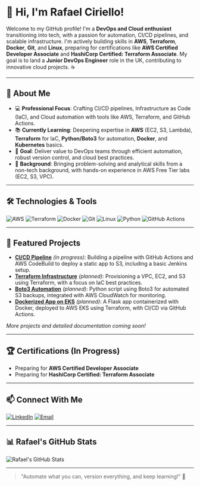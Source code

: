 # 👋 Hi, I'm Rafael Ciriello!

Welcome to my GitHub profile! I'm a **DevOps and Cloud enthusiast** transitioning into tech, with a passion for automation, CI/CD pipelines, and scalable infrastructure. I'm actively building skills in **AWS**, **Terraform**, **Docker**, **Git**, and **Linux**, preparing for certifications like **AWS Certified Developer Associate** and **HashiCorp Certified: Terraform Associate**. My goal is to land a **Junior DevOps Engineer** role in the UK, contributing to innovative cloud projects. ☕

---

## 🚀 About Me
- 💻 **Professional Focus**: Crafting CI/CD pipelines, Infrastructure as Code (IaC), and Cloud automation with tools like AWS, Terraform, and GitHub Actions.
- 📚 **Currently Learning**: Deepening expertise in **AWS** (EC2, S3, Lambda), **Terraform** for IaC, **Python/Boto3** for automation, **Docker**, and **Kubernetes** basics.
- 🎯 **Goal**: Deliver value to DevOps teams through efficient automation, robust version control, and cloud best practices.
- 🧠 **Background**: Bringing problem-solving and analytical skills from a non-tech background, with hands-on experience in AWS Free Tier labs (EC2, S3, VPC).

---

## 🛠️ Technologies & Tools
![AWS](https://img.shields.io/badge/AWS-232F3E?style=for-the-badge&logo=amazonaws&logoColor=white)
![Terraform](https://img.shields.io/badge/Terraform-623CE4?style=for-the-badge&logo=terraform&logoColor=white)
![Docker](https://img.shields.io/badge/Docker-2496ED?style=for-the-badge&logo=docker&logoColor=white)
![Git](https://img.shields.io/badge/GIT-E44C30?style=for-the-badge&logo=git&logoColor=white)
![Linux](https://img.shields.io/badge/Linux-FCC624?style=for-the-badge&logo=linux&logoColor=black)
![Python](https://img.shields.io/badge/Python-3776AB?style=for-the-badge&logo=python&logoColor=white)
![GitHub Actions](https://img.shields.io/badge/GitHub_Actions-2088FF?style=for-the-badge&logo=github-actions&logoColor=white)

---

## 📂 Featured Projects
- **[CI/CD Pipeline](https://github.com/rafaelciriello/ci-cd-pipeline)** *(in progress)*: Building a pipeline with GitHub Actions and AWS CodeBuild to deploy a static app to S3, including a basic Jenkins setup.
- **[Terraform Infrastructure](https://github.com/rafaelciriello/terraform-infra)** *(planned)*: Provisioning a VPC, EC2, and S3 using Terraform, with a focus on IaC best practices.
- **[Boto3 Automation](https://github.com/rafaelciriello/boto3-automation)** *(planned)*: Python script using Boto3 for automated S3 backups, integrated with AWS CloudWatch for monitoring.
- **[Dockerized App on EKS](https://github.com/rafaelciriello/docker-eks-app)** *(planned)*: A Flask app containerized with Docker, deployed to AWS EKS using Terraform, with CI/CD via GitHub Actions.

*More projects and detailed documentation coming soon!*

---

## 🏆 Certifications (In Progress)
- Preparing for **AWS Certified Developer Associate**  
- Preparing for **HashiCorp Certified: Terraform Associate**  

---

## 📫 Connect With Me
[![LinkedIn](https://img.shields.io/badge/LinkedIn-0077B5?style=for-the-badge&logo=linkedin&logoColor=white)](https://www.linkedin.com/in/rafaelciriello)
[![Email](https://img.shields.io/badge/Email-D14836?style=for-the-badge&logo=gmail&logoColor=white)](mailto:rafaelciriello@outlook.com)

---

## 📊 Rafael's GitHub Stats
![Rafael's GitHub Stats](https://github-readme-stats.vercel.app/api?username=rafaelciriello&show_icons=true&theme=dark)

---

> "Automate what you can, version everything, and keep learning!" 🚀

